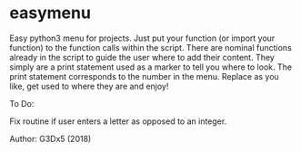 # easymenu
Easy python3 menu for projects.  Just put your function (or import your function) to the function calls within the script.  There are nominal functions already in the script to guide the user where to add their content.  They simply are a print statement used as a marker to tell you where to look. The print statement corresponds to the number in the menu. Replace as you like, get used to where they are  and enjoy!

To Do: 

Fix routine if user enters a letter as opposed to an integer.     

Author: G3Dx5 (2018)
